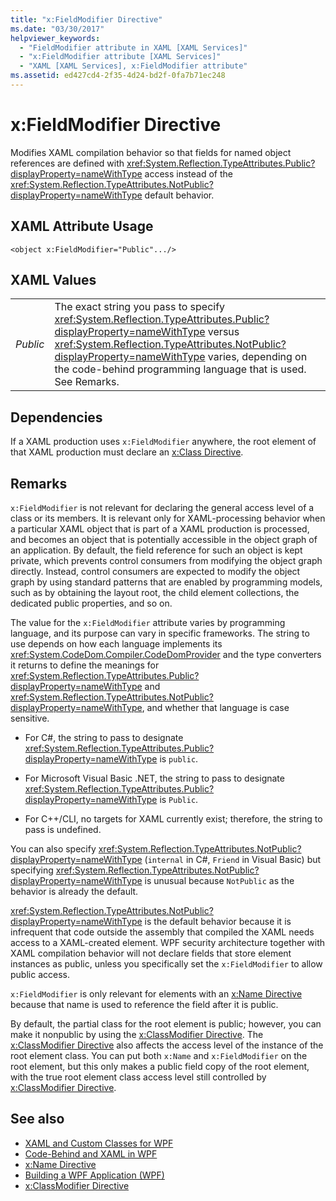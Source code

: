 ```yaml
---
title: "x:FieldModifier Directive"
ms.date: "03/30/2017"
helpviewer_keywords: 
  - "FieldModifier attribute in XAML [XAML Services]"
  - "x:FieldModifier attribute [XAML Services]"
  - "XAML [XAML Services], x:FieldModifier attribute"
ms.assetid: ed427cd4-2f35-4d24-bd2f-0fa7b71ec248
---
```

# x:FieldModifier Directive
Modifies XAML compilation behavior so that fields for named object references are defined with <xref:System.Reflection.TypeAttributes.Public?displayProperty=nameWithType> access instead of the <xref:System.Reflection.TypeAttributes.NotPublic?displayProperty=nameWithType> default behavior.  
  
## XAML Attribute Usage  
  
```xaml  
<object x:FieldModifier="Public".../>  
```  
  
## XAML Values  
  
|||  
|-|-|  
|*Public*|The exact string you pass to specify <xref:System.Reflection.TypeAttributes.Public?displayProperty=nameWithType> versus <xref:System.Reflection.TypeAttributes.NotPublic?displayProperty=nameWithType> varies, depending on the code-behind programming language that is used. See Remarks.|  
  
## Dependencies  
 If a XAML production uses `x:FieldModifier` anywhere, the root element of that XAML production must declare an [x:Class Directive](x-class-directive.md).  
  
## Remarks  
 `x:FieldModifier` is not relevant for declaring the general access level of a class or its members. It is relevant only for XAML-processing behavior when a particular XAML object that is part of a XAML production is processed, and becomes an object that is potentially accessible in the object graph of an application. By default, the field reference for such an object is kept private, which prevents control consumers from modifying the object graph directly. Instead, control consumers are expected to modify the object graph by using standard patterns that are enabled by programming models, such as by obtaining the layout root, the child element collections, the dedicated public properties, and so on.  
  
 The value for the `x:FieldModifier` attribute varies by programming language, and its purpose can vary in specific frameworks. The string to use depends on how each language implements its <xref:System.CodeDom.Compiler.CodeDomProvider> and the type converters it returns to define the meanings for <xref:System.Reflection.TypeAttributes.Public?displayProperty=nameWithType> and <xref:System.Reflection.TypeAttributes.NotPublic?displayProperty=nameWithType>, and whether that language is case sensitive.  
  
- For C#, the string to pass to designate <xref:System.Reflection.TypeAttributes.Public?displayProperty=nameWithType> is `public`.  
  
- For Microsoft Visual Basic .NET, the string to pass to designate <xref:System.Reflection.TypeAttributes.Public?displayProperty=nameWithType> is `Public`.  
  
- For C++/CLI, no targets for XAML currently exist; therefore, the string to pass is undefined.  
  
 You can also specify <xref:System.Reflection.TypeAttributes.NotPublic?displayProperty=nameWithType> (`internal` in C#, `Friend` in Visual Basic) but specifying <xref:System.Reflection.TypeAttributes.NotPublic?displayProperty=nameWithType> is unusual because `NotPublic` as the behavior is already the default.  
  
 <xref:System.Reflection.TypeAttributes.NotPublic?displayProperty=nameWithType> is the default behavior because it is infrequent that code outside the assembly that compiled the XAML needs access to a XAML-created element. WPF security architecture together with XAML compilation behavior will not declare fields that store element instances as public, unless you specifically set the `x:FieldModifier` to allow public access.  
  
 `x:FieldModifier` is only relevant for elements with an [x:Name Directive](x-name-directive.md) because that name is used to reference the field after it is public.  
  
 By default, the partial class for the root element is public; however, you can make it nonpublic by using the [x:ClassModifier Directive](x-classmodifier-directive.md). The [x:ClassModifier Directive](x-classmodifier-directive.md) also affects the access level of the instance of the root element class. You can put both `x:Name` and `x:FieldModifier` on the root element, but this only makes a public field copy of the root element, with the true root element class access level still controlled by [x:ClassModifier Directive](x-classmodifier-directive.md).  
  
## See also

- [XAML and Custom Classes for WPF](../../framework/wpf/advanced/xaml-and-custom-classes-for-wpf.md)
- [Code-Behind and XAML in WPF](../../framework/wpf/advanced/code-behind-and-xaml-in-wpf.md)
- [x:Name Directive](x-name-directive.md)
- [Building a WPF Application (WPF)](../../framework/wpf/app-development/building-a-wpf-application-wpf.md)
- [x:ClassModifier Directive](x-classmodifier-directive.md)
